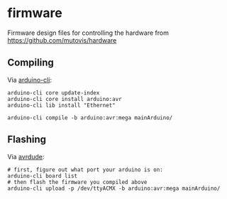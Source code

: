 # firmware
Firmware design files for controlling the hardware from https://github.com/mutovis/hardware

## Compiling
Via [arduino-cli](https://github.com/arduino/arduino-cli):
```
arduino-cli core update-index
arduino-cli core install arduino:avr
arduino-cli lib install "Ethernet"

arduino-cli compile -b arduino:avr:mega mainArduino/
```

## Flashing
Via [avrdude](http://www.nongnu.org/avrdude/):
```
# first, figure out what port your arduino is on:
arduino-cli board list
# then flash the firmware you compiled above
arduino-cli upload -p /dev/ttyACMX -b arduino:avr:mega mainArduino/
```
